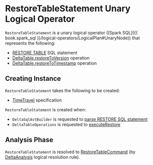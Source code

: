 # RestoreTableStatement Unary Logical Operator

`RestoreTableStatement` is a unary logical operator ([Spark SQL]({{ book.spark_sql }}/logical-operators/LogicalPlan#UnaryNode)) that represents the following:

* [RESTORE TABLE](../../sql/index.md#RESTORE) SQL statement
* [DeltaTable.restoreToVersion](../../DeltaTable.md#restoreToVersion) operation
* [DeltaTable.restoreToTimestamp](../../DeltaTable.md#restoreToTimestamp) operation

## Creating Instance

`RestoreTableStatement` takes the following to be created:

* <span id="table"> [TimeTravel](TimeTravel.md) specification

`RestoreTableStatement` is created when:

* `DeltaSqlAstBuilder` is requested to [parse RESTORE SQL statement](../../sql/DeltaSqlAstBuilder.md#visitRestore)
* `DeltaTableOperations` is requested to [executeRestore](../../DeltaTableOperations.md#executeRestore)

## Analysis Phase

`RestoreTableStatement` is resolved to [RestoreTableCommand](RestoreTableCommand.md) (by [DeltaAnalysis](../../DeltaAnalysis.md#RestoreTableStatement) logical resolution rule).
